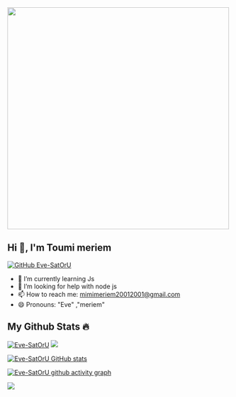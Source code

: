 <div id="header" >
  <img src="https://media.giphy.com/media/v1.Y2lkPTc5MGI3NjExeDYzajExYzhrZ3VuOHExaXQ5MGV6NW5lYTVjOGd5dnBoMmhsazl4biZlcD12MV9pbnRlcm5hbF9naWZfYnlfaWQmY3Q9Zw/KyIaRm6jYlAGyJ86zH/giphy.gif" width="500"/>

</div>


## Hi 👋, I'm Toumi meriem
[![GitHub Eve-SatOrU](https://img.shields.io/github/followers/Eve-SatOrU?label=follow&style=social)](https://github.com/Eve-SatOrU)
- 🌱 I’m currently learning Js
- 🤔 I’m looking for help with node js
- 📫 How to reach me: mimimeriem20012001@gmail.com
- 😄 Pronouns: "Eve" ,"meriem" 
 ## My Github Stats 🔥
</h3>
<a href="https://github.com/Eve-SatOrU/github-profile-trophy"><img src="https://github-profile-trophy.vercel.app/?username=Eve-SatOrU&theme=radical" alt="Eve-SatOrU" /></a>
<img src="https://github-readme-streak-stats.herokuapp.com/?user=Eve-SatOrU&theme=radical" />

[![Eve-SatOrU GitHub stats](https://github-readme-stats.vercel.app/api?username=Eve-SatOrU&count_private=true&show_icons=true&theme=radical)](https://github.com/Eve-SatOrU/github-readme-stats)

[![Eve-SatOrU github activity graph](https://github-readme-activity-graph.cyclic.app/graph?username=Eve-SatOrU&bg_color=fffff0&color=708090&line=24292e&point=24292e&area=true&hide_border=true)](https://github.com/Eve-SatOrU/github-readme-activity-graph)
 
 <a href="https://visitcount.itsvg.in">
  <img src="https://visitcount.itsvg.in/api?id=Eve-SatOrU&label=Profile%20Views&color=11&icon=8&pretty=true" />
</a>
